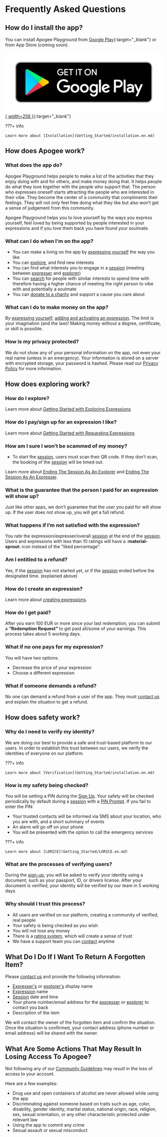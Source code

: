# Frequently Asked Questions

## How do I install the app?

You can install Apogee Playground from [Google Play](https://play.google.com/store/apps/details?id=app.playapogee.playground){:target="_blank"} or from App Store (coming soon).

[![Get it on Google Play](./images/google-play-badge.png){ width=256 }](https://play.google.com/store/apps/details?id=app.playapogee.playground&pcampaignid=pcampaignidMKT-Other-global-all-co-prtnr-py-PartBadge-Mar2515-1){:target="_blank"}

???+ info

    Learn more about [Installation](Getting_Started/installation.en.md)

## How does Apogee work?

### What does the app do?

Apogee Playground helps people to make a list of the activities that they enjoy doing with and for others, and make money doing that. It helps people do what they love together with the people who support that. The person who expresses oneself starts attracting the people who are interested in their vibe. They become the center of a community that compliments their feelings. They will not only feel free doing what they like but also won’t get a sense of judgement from this community.

Apogee Playground helps you to love yourself by the ways you express yourself, feel loved by being supported by people interested in your expressions and if you love them back you have found your soulmate.

### What can I do when I'm on the app?

- You can make a living on the app by [expressing yourself](Getting_Started/Expressing_Yourself/index.en.md) the way you like
- You can [explore](Getting_Started/Exploring_Expressions/index.en.md), and find new interests
- You can find what interests you to engage in a [session](Features/sessions.en.md) (meeting between [expresser](Features/user_modes.en.md#expresser) and [explorer](Features/user_modes.en.md#explorer))
- You can [search](Getting_Started/Exploring_Expressions/filtering_and_search.en.md#search) for people with similar interests to spend time with therefore having a higher chance of meeting the right person to vibe with and potentially a soulmate
- You can [donate to a charity](Getting_Started/Exploring_Expressions/having_session.en.md#donating) and support a cause you care about

### What can I do to make money on the app?

By [expressing yourself](Getting_Started/Expressing_Yourself/index.en.md); [adding and activating an expression](Getting_Started/Expressing_Yourself/expressions.en.md). The limit is your imagination (and the law)! Making money without a degree, certificate, or skill is possible.

### How is my privacy protected?

We do not show any of your personal information on the app, not even your real name (unless in an emergency). Your information is stored on a server with encrypted storage, your password is hashed. Please read our [Privacy Policy](https://www.playapogee.app/privacy-policy) for more information.

<!-- ### What benefits do I get with Premium Membership?

- You will be able to redeem your money whenever you want, with 50% less commission.
- You will be able to filter expressions
- You will be able to set your expression price to free
-->

## How does exploring work?

### How do I explore?

Learn more about [Getting Started with Exploring Expressions](Getting_Started/Exploring_Expressions/index.en.md)

### How do I pay/sign up for an expression I like?

Learn more about [Getting Started with Requesting Expressions](Getting_Started/Exploring_Expressions/requesting.en.md)

### How am I sure I won’t be scammed of my money?

- To start the [session](Features/sessions.en.md), users must scan their QR code. If they don’t scan, the booking of the [session](Features/sessions.en.md) will be timed out.

Learn more about [Ending The Session As An Explorer](Getting_Started/Exploring_Expressions/having_session.en.md#ending-the-session) and [Ending The Session As An Expresser](Getting_Started/Expressing_Yourself/having_session.en.md#ending-the-session).

### What is the guarantee that the person I paid for an expression will show up?

Just like other apps, we don’t guarantee that the user you paid for will show up. If the user does not show up, you will get a full refund.

### What happens if I’m not satisfied with the expression?

You rate the expression/expresser/overall [session](Features/sessions.en.md) at the end of the [session](Features/sessions.en.md). Users and expressions with less than 10 ratings will have a **:material-sprout:** icon instead of the "liked percentage".

### Am I entitled to a refund?

Yes, if the [session](Features/sessions.en.md) has not started yet, or if the [session](Features/sessions.en.md) ended before the designated time. (explained above)

### How do I create an expression?

Learn more about [creating expressions](Getting_Started/Expressing_Yourself/expressions.en.md#adding-an-expression).

### How do I get paid?

After you earn 100 EUR or more since your last redemption, you can submit a **“Redemption Request”** to get paid all/some of your earnings. This process takes about 5 working days.

### What if no one pays for my expression?

You will have two options:

- Decrease the price of your expression
- Choose a different expression

### What if someone demands a refund?

No one can demand a refund from a user of the app. They must [contact us](mailto:contact@apogee.codes) and explain the situation to get a refund.

## How does safety work?

### Why do I need to verify my identity?

We are doing our best to provide a safe and trust-based platform to our users. In order to establish this trust between our users, we verify the identities of everyone on our platform.

???+ info

    Learn more about [Verification](Getting_Started/installation.en.md)

### How is my safety being checked?

You will be setting a PIN during the [Sign Up](Getting_Started/signup.en.md). Your safety will be checked periodically by default during a [session](Features/sessions.en.md) with a [PIN Prompt](Getting_Started/LORICE.en.md). If you fail to enter the PIN:

- Your trusted contacts will be informed via SMS about your location, who you are with, and a short summary of events
- An alarm will go off on your phone
- You will be presented with the option to call the emergency services

???+ info

    Learn more about [LORICE](Getting_Started/LORICE.en.md)

### What are the processes of verifying users?

During the [sign-up](Getting_Started/signup.en.md), you will be asked to verify your identity using a document; such as your passport, ID, or drivers license. After your document is verified, your identity will be verified by our team in 5 working days.

### Why should I trust this process?

- All users are verified on our platform, creating a community of verified, real people
- Your safety is being checked as you wish
- You will not lose any money
- There is a [rating system](Features/ratings.en.md), which will create a sense of trust
- We have a support team you can [contact](mailto:contact@apogee.codes) anytime

## What Do I Do If I Want To Return A Forgotten Item?

Please [contact us](mailto:contact@apogee.codes) and provide the following information:

- [Expresser's](Features/user_modes.en.md#expresser) or [explorer's](Features/user_modes.en.md#explorer) display name
- [Expression](Getting_Started/Expressing_Yourself/expressions.en.md) name
- [Session](Features/sessions.en.md) date and time
- Your phone number/email address for the [expresser](Features/user_modes.en.md#expresser) or [explorer](Features/user_modes.en.md#explorer) to contact you back
- Description of the item

We will contact the owner of the forgotten item and confirm the situation. Once the situation is confirmed, your contact address (phone number or email address) will be shared with the owner.

## What Are Some Actions That May Result In Losing Access To Apogee?

Not following any of our [Community Guidelines](guidelines.en.md) may result in the loss of access to your account.

Here are a few examples:

- Drug use and open containers of alcohol are never allowed while using the app
- Discriminating against someone based on traits such as age, color, disability, gender identity, marital status, national origin, race, religion, sex, sexual orientation, or any other characteristic protected under relevant law
- Using the app to commit any crime
- Sexual assault or sexual misconduct
